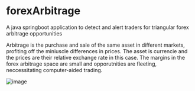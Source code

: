 # forexArbitrage
A java springboot application to detect and alert traders for triangular forex arbitrage opportunities

Arbitrage is the purchase and sale of the same asset in different markets, profiting off the miniuscle differences in prices. The asset is currencie and the prices are their relative exchange rate in this case.
The margins in the forex arbitrage space are small and opporutnities are fleeting, neccessitating computer-aided trading.

![image](https://github.com/Anthony3301/forexArbitrage/assets/55203981/46e7c69a-b2d7-4309-870f-3ba1c3888154)



